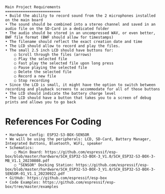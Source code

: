 	Main Project Requirements
    =========================
    • Build the ability to record sound from the 2 microphones installed on the main board
	• The sound should be combined into a stereo channel and saved in an audio file on the SD-Card in a dedicated folder
	• The audio should be stored in an uncompressed WAV, or even better, BWF file format (BWF should allow for timestamps)
	• The filename should reflect the exact creation date and time
	• The LCD should allow to record and play the files.
	• The small 2.5 inch LCD should have buttons for:
		○ Scroll through the files (arrows)
		○ Play the selected file
		○ Fast play the selected file upon long press
		○ Pause playing the selected file
		○ Delete the selected file
		○ Record a new file
		○ Stop recording
	• Since the LCD is small, it might have the option to switch between recording and playback screens to accommodate for all of those buttons 
	• The LCD should indicate the battery charge level
	• The LCD should have a button that takes you to a screen of debug prints and allows you to go back

References For Coding
=====================
	• Hardware Config: ESP32-S3-BOX-SENSOR
	• We will be using the peripherals: LCD, SD-Card, Battery Manager, Integrated Buttons, Bluetooth, WiFi, speaker
	• Schematics: 
		○ Main Board: https://github.com/espressif/esp-box/blob/master/hardware/SCH_ESP32-S3-BOX-3_V1.0/SCH_ESP32-S3-BOX-3-MB_V1.1_20230808.pdf
		○ "SENSOR" Docking Station: https://github.com/espressif/esp-box/blob/master/hardware/SCH_ESP32-S3-BOX-3_V1.0/SCH_ESP32-S3-BOX-3-SENSOR-01_V1.1_20230922.pdf
	• GitHub: https://github.com/espressif/esp-box
	• Code Examples: https://github.com/espressif/esp-box/tree/master/examples
